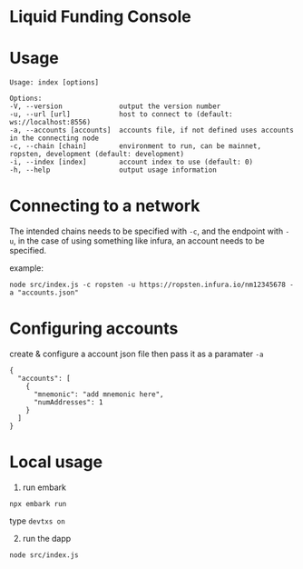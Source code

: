 # Liquid Funding Console

# Usage

```
Usage: index [options]

Options:
-V, --version              output the version number
-u, --url [url]            host to connect to (default: ws://localhost:8556)
-a, --accounts [accounts]  accounts file, if not defined uses accounts in the connecting node
-c, --chain [chain]        environment to run, can be mainnet, ropsten, development (default: development)
-i, --index [index]        account index to use (default: 0)
-h, --help                 output usage information
```

# Connecting to a network

The intended chains needs to be specified with `-c`, and the endpoint with `-u`, in the case of using something like infura, an account needs to be specified.

example:

`node src/index.js -c ropsten -u https://ropsten.infura.io/nm12345678 -a "accounts.json"`

# Configuring accounts

create & configure a account json file then pass it as a paramater `-a`

```
{
  "accounts": [
    {
      "mnemonic": "add mnemonic here",
      "numAddresses": 1
    }
  ]
}
```

# Local usage

1. run embark

`npx embark run`

type `devtxs on`

2. run the dapp

`node src/index.js`

